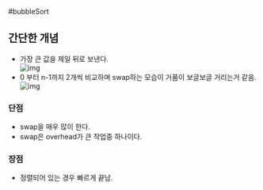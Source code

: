  #bubbleSort

## 간단한 개념
* 가장 큰 값을 제일 뒤로 보낸다.<br/>
![img](https://upload.wikimedia.org/wikipedia/commons/3/37/Bubble_sort_animation.gif)
* 0 부터 n-1까지 2개씩 비교하며 swap하는 모습이 거품이 보글보글 거리는거 같음.<br/>
![img](https://upload.wikimedia.org/wikipedia/commons/c/c8/Bubble-sort-example-300px.gif)

### 단점
* swap을 매우 많이 한다.
* swap은 overhead가 큰 작업중 하나이다.

### 장점
* 정렬되어 있는 경우 빠르게 끝남.
